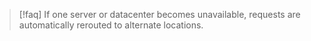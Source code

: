 >[!faq] If one server or datacenter becomes unavailable, requests are automatically rerouted to alternate locations.
